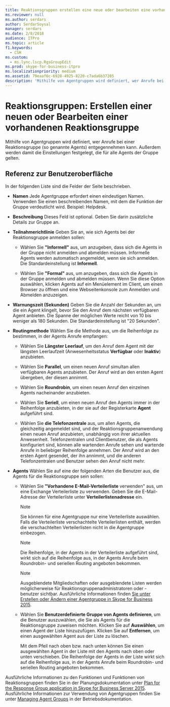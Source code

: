 ```yaml
---
title: Reaktionsgruppen erstellen eine neue oder bearbeiten eine vorhandene Agentgruppe
ms.reviewer: null
ms.author: serdars
author: SerdarSoysal
manager: serdars
ms.date: 2/8/2018
audience: ITPro
ms.topic: article
f1.keywords:
  - CSH
ms.custom:
  - ms.lync.lscp.RgsGroupEdit
ms.prod: skype-for-business-itpro
ms.localizationpriority: medium
ms.assetid: 79eaaf6c-6928-4925-8220-c7ada6b37205
description: 'Mithilfe von Agentgruppen wird definiert, wer Anrufe bei einer Reaktionsgruppe (so genannte Agents) entgegennehmen kann. Außerdem werden damit die Einstellungen festgelegt, die für alle Agents der Gruppe gelten.'
---
```


# <a name="response-groups-create-new-or-edit-existing-agent-group"></a>Reaktionsgruppen: Erstellen einer neuen oder Bearbeiten einer vorhandenen Reaktionsgruppe

Mithilfe von Agentgruppen wird definiert, wer Anrufe bei einer Reaktionsgruppe (so genannte Agents) entgegennehmen kann. Außerdem werden damit die Einstellungen festgelegt, die für alle Agents der Gruppe gelten.

## <a name="ui-reference"></a>Referenz zur Benutzeroberfläche

In der folgenden Liste sind die Felder der Seite beschrieben.

- **Namen** Jede Agentgruppe erfordert einen eindeutigen Namen. Verwenden Sie einen beschreibenden Namen, mit dem die Funktion der Gruppe verdeutlicht wird. Beispiel: Helpdesk.

- **Beschreibung** Dieses Feld ist optional. Geben Sie darin zusätzliche Details zur Gruppe an.

- **Teilnahmerichtlinie** Geben Sie an, wie sich Agents bei der Reaktionsgruppe anmelden sollen:

  - Wählen Sie **"Informell"** aus, um anzugeben, dass sich die Agents in der Gruppe nicht anmelden und abmelden müssen. Informelle Agents werden automatisch angemeldet, wenn sie sich anmelden. Die Standardeinstellung ist **Informell**.

  - Wählen Sie **"Formal"** aus, um anzugeben, dass sich die Agents in der Gruppe anmelden und abmelden müssen. Wenn Sie diese Option auswählen, klicken Agents auf ein Menüelement im Client, um einen Browser zu öffnen und eine Webseitenkonsole zum Anmelden und Abmelden anzuzeigen.

- **Warnungszeit (Sekunden)** Geben Sie die Anzahl der Sekunden an, um die ein Agent klingelt, bevor Sie den Anruf dem nächsten verfügbaren Agent anbieten. Die Spanne der möglichen Werte reicht von 10 bis weniger als 180 Sekunden. Die Standardeinstellung ist "20 Sekunden".

- **Routingmethode** Wählen Sie die Methode aus, um die Reihenfolge zu bestimmen, in der Agents Anrufe empfangen:

  - Wählen Sie **Längster Leerlauf**, um den Anruf dem Agent mit der längsten Leerlaufzeit (Anwesenheitsstatus **Verfügbar** oder **Inaktiv**) anzubieten.

  - Wählen Sie **Parallel**, um einen neuen Anruf simultan allen verfügbaren Agents anzubieten. Der Anruf wird an den ersten Agent übergeben, der diesen annimmt.

  - Wählen Sie **Roundrobin**, um einen neuen Anruf den einzelnen Agents nacheinander anzubieten.

  - Wählen Sie **Seriell**, um einen neuen Anruf den Agents immer in der Reihenfolge anzubieten, in der sie auf der Registerkarte **Agent** aufgeführt sind.

  - Wählen Sie **die Telefonzentrale** aus, um allen Agents, die gleichzeitig angemeldet sind, und der Reaktionsgruppenanwendung einen neuen Anruf anzubieten, unabhängig von ihrer aktuellen Anwesenheit. Telefonzentralen und Clientbenutzer, die als Agents konfiguriert sind, können alle wartenden Anrufe sehen und wartende Anrufe in beliebiger Reihenfolge annehmen. Der Anruf wird an den ersten Agent gesendet, der ihn annimmt, und die anderen Telefonzentralen und Benutzer sehen den Anruf nicht mehr.

- **Agents** Wählen Sie auf eine der folgenden Arten die Benutzer aus, die Agents für die Reaktionsgruppe sein sollen:

  - Wählen Sie **"Vorhandene E-Mail-Verteilerliste** verwenden" aus, um eine Exchange Verteilerliste zu verwenden. Geben Sie die E-Mail-Adresse der Verteilerliste unter **Verteilerlistenadresse** ein.

    > [!NOTE]
    > Sie können für eine Agentgruppe nur eine Verteilerliste auswählen. Falls die Verteilerliste verschachtelte Verteilerlisten enthält, werden die verschachtelten Verteilerlisten nicht in die Agentgruppe einbezogen.

    > [!NOTE]
    > Die Reihenfolge, in der Agents in der Verteilerliste aufgeführt sind, wirkt sich auf die Reihenfolge aus, in der Agents Anrufe beim Roundrobin- und seriellen Routing angeboten bekommen.

    > [!NOTE]
    > Ausgeblendete Mitgliedschaften oder ausgeblendete Listen werden möglicherweise für Reaktionsgruppenadministratoren oder -benutzer sichtbar. Ausführliche Informationen finden [Sie unter Erstellen oder Ändern einer Agentgruppe in Skype for Business 2015](../../deploy/deploy-enterprise-voice/create-or-modify-an-agent-group.md).

  - Wählen Sie **Benutzerdefinierte Gruppe von Agents definieren**, um die Benutzer auszuwählen, die Sie als Agents für die Reaktionsgruppe zuweisen möchten. Klicken Sie auf **Auswählen**, um einen Agent der Liste hinzuzufügen. Klicken Sie auf **Entfernen**, um einen ausgewählten Agent aus der Liste zu löschen.

    Mit dem Pfeil nach oben bzw. nach unten können Sie einen ausgewählten Agent in der Liste mit den Agents nach oben oder unten verschieben. Die Reihenfolge der Agents in der Liste wirkt sich auf die Reihenfolge aus, in der Agents Anrufe beim Roundrobin- und seriellen Routing angeboten bekommen.

Ausführliche Informationen zu den Funktionen und Funktionen von Reaktionsgruppen finden Sie in der Planungsdokumentation unter [Plan for the Response Group application in Skype for Business Server 2015](../../plan-your-deployment/enterprise-voice-solution/response-group.md). Ausführliche Informationen zur Verwendung von Agentgruppen finden Sie unter [Managing Agent Groups](/previous-versions/office/lync-server-2013/lync-server-2013-managing-response-group-agent-groups) in der Betriebsdokumentation.